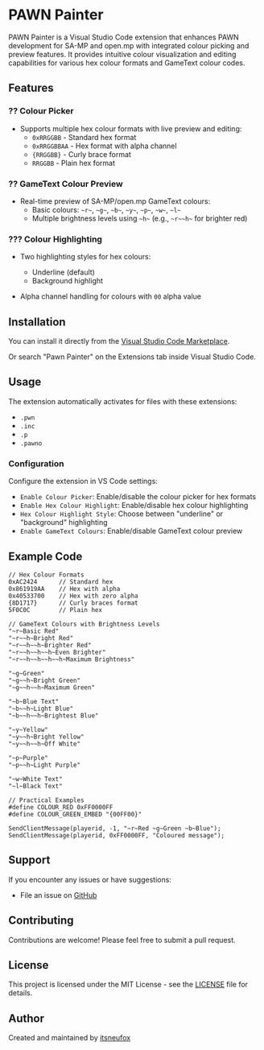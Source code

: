 # PAWN Painter

PAWN Painter is a Visual Studio Code extension that enhances PAWN development for SA-MP and open.mp with integrated colour picking and preview features.
It provides intuitive colour visualization and editing capabilities for various hex colour formats and GameText colour codes.

## Features

### ?? Colour Picker
- Supports multiple hex colour formats with live preview and editing:
  - `0xRRGGBB` - Standard hex format
  - `0xRRGGBBAA` - Hex format with alpha channel
  - `{RRGGBB}` - Curly brace format
  - `RRGGBB` - Plain hex format

### ?? GameText Colour Preview
- Real-time preview of SA-MP/open.mp GameText colours:
  - Basic colours: `~r~`, `~g~`, `~b~`, `~y~`, `~p~`, `~w~`, `~l~`
  - Multiple brightness levels using `~h~` (e.g., `~r~~h~` for brighter red)

### ??? Colour Highlighting
- Two highlighting styles for hex colours:
  - Underline (default)
  - Background highlight

- Alpha channel handling for colours with `00` alpha value

## Installation


You can install it directly from the [Visual Studio Code Marketplace](https://marketplace.visualstudio.com/items?itemName=itsneufox.pawn-painter).

Or search "Pawn Painter" on the Extensions tab inside Visual Studio Code.

## Usage

The extension automatically activates for files with these extensions:
- `.pwn`
- `.inc`
- `.p`
- `.pawno`

### Configuration

Configure the extension in VS Code settings:

- `Enable Colour Picker`: Enable/disable the colour picker for hex formats
- `Enable Hex Colour Highlight`: Enable/disable hex colour highlighting
- `Hex Colour Highlight Style`: Choose between "underline" or "background" highlighting
- `Enable GameText Colours`: Enable/disable GameText colour preview

## Example Code

```pawn
// Hex Colour Formats
0xAC2424      // Standard hex
0x861919AA    // Hex with alpha
0x40533700    // Hex with zero alpha
{8D1717}      // Curly braces format
5F0C0C        // Plain hex

// GameText Colours with Brightness Levels
"~r~Basic Red"
"~r~~h~Bright Red"
"~r~~h~~h~Brighter Red"
"~r~~h~~h~~h~Even Brighter"
"~r~~h~~h~~h~~h~Maximum Brightness"

"~g~Green"
"~g~~h~Bright Green"
"~g~~h~~h~Maximum Green"

"~b~Blue Text"
"~b~~h~Light Blue"
"~b~~h~~h~Brightest Blue"

"~y~Yellow"
"~y~~h~Bright Yellow"
"~y~~h~~h~Off White"

"~p~Purple"
"~p~~h~Light Purple"

"~w~White Text"
"~l~Black Text"

// Practical Examples
#define COLOUR_RED 0xFF0000FF
#define COLOUR_GREEN_EMBED "{00FF00}"

SendClientMessage(playerid, -1, "~r~Red ~g~Green ~b~Blue");
SendClientMessage(playerid, 0xFF0000FF, "Coloured message");
```

## Support

If you encounter any issues or have suggestions:
- File an issue on [GitHub](https://github.com/itsneufox/PAWN-Painter/issues)

## Contributing

Contributions are welcome! Please feel free to submit a pull request.

## License

This project is licensed under the MIT License - see the [LICENSE](LICENSE) file for details.

## Author

Created and maintained by [itsneufox](https://github.com/itsneufox)